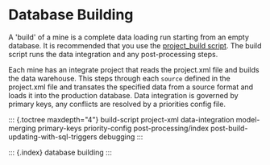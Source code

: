 # Database Building

A 'build' of a mine is a complete data loading run starting from an empty database. It is recommended that you use the [project\_build script](build-script.md). The build script runs the data integration and any post-processing steps.

Each mine has an integrate project that reads the project.xml file and builds the data warehouse. This steps through each `source` defined in the project.xml file and transates the specified data from a source format and loads it into the production database. Data integration is governed by primary keys, any conflicts are resolved by a priorities config file.

::: {.toctree maxdepth="4"} build-script project-xml data-integration model-merging primary-keys priority-config post-processing/index post-build-updating-with-sql-triggers debugging :::

::: {.index} database building :::

